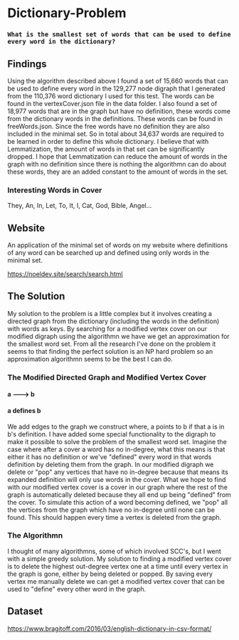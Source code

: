 # Dictionary-Problem

### `What is the smallest set of words that can be used to define every word in the dictionary?`

## Findings
Using the algorithm described above I found a set of 15,660 words that can be used to define every word in the 129,277 node digraph that I generated from the 110,376 word dictionary I used for this test. The words can be found in the vertexCover.json file in the data folder. I also found a set of 18,977 words that are in the graph but have no definition, these words come from the dictionary words in the definitions. These words can be found in freeWords.json. Since the free words have no definition they are also included in the minimal set. So in total about 34,637 words are required to be learned in order to define this whole dictionary. I believe that with Lemmatization, the amount of words in that set can be significantly dropped. I hope that Lemmatization can reduce the amount of words in the graph with no definition since there is nothing the algorithmn can do about these words, they are an added constant to the amount of words in the set.

### Interesting Words in Cover
They, An, In, Let, To, It, I, Cat, God, Bible, Angel...

## Website
An application of the minimal set of words on my website where definitions of any word can be searched up and defined using only words in the minimal set.

https://noeldev.site/search/search.html

## The Solution
My solution to the problem is a little complex but it involves creating a directed graph from the dictionary (including the words in the definition) with words as keys. By searching for a modified vertex cover on our modified digraph using the algorithmn we have we get an approximation for the smallest word set. From all the research I've done on the problem it seems to that finding the perfect solution is an NP hard problem so an approximation algorithmn seems to be the best I can do. 

### The Modified Directed Graph and Modified Vertex Cover

#### a ---> b
#### a defines b

We add edges to the graph we construct where, a points to b if that a is in b's definition. I have added some special functionality to the digraph to make it possible to solve the problem of the smallest word set. Imagine the case where after a cover a word has no in-degree, what this means is that either it has no definition or we've "defined" every word in that words definition by deleting them from the graph. In our modified digraph we delete or "pop" any vertices that have no in-degree because that means its expanded definition will only use words in the cover. What we hope to find with our modified vertex cover is a cover in our graph where the rest of the graph is automatically deleted because they all end up being "defined" from the cover. To simulate this action of a word becoming defined, we "pop" all the vertices from the graph which have no in-degree until none can be found. This should happen every time a vertex is deleted from the graph.

### The Algorithmn

I thought of many algorithmns, some of which involved SCC's, but I went with a simple greedy solution. My solution to finding a modified vertex cover is to delete the highest out-degree vertex one at a time until every vertex in the graph is gone, either by being deleted or popped. By saving every vertex me manually delete we can get a modified vertex cover that can be used to "define" every other word in the graph.

## Dataset
https://www.bragitoff.com/2016/03/english-dictionary-in-csv-format/

